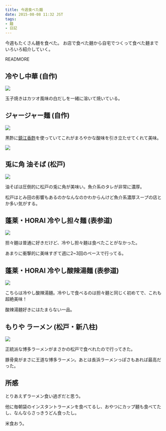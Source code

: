 ```yaml
---
title: 今週食べた麺
date: 2015-08-08 11:32 JST
tags:
- 麺
- 日記
---
```


今週もたくさん麺を食べた。
お店で食べた麺から自宅でつくって食べた麺までいろいろ紹介していく。

READMORE

## 冷やし中華 (自作)

![](20150808/men1.jpg)

玉子焼きはカツオ風味の白だしを一緒に溶いて焼いている。

## ジャージャー麺 (自作)

![](20150808/men2.jpg)

黒酢に[鎮江香酢](http://hb.afl.rakuten.co.jp/hgc/14383df7.09c9a80d.14383df8.6eb3ccd7/?pc=http%3a%2f%2fitem.rakuten.co.jp%2fauc-unnancha%2f005-osu%2f%3fscid%3daf_link_img&amp;m=http%3a%2f%2fm.rakuten.co.jp%2fauc-unnancha%2fi%2f10000037%2f)を使っていてこれがまろやかな酸味を引き立たせてくれて美味。

<a href="http://hb.afl.rakuten.co.jp/hgc/14383df7.09c9a80d.14383df8.6eb3ccd7/?pc=http%3a%2f%2fitem.rakuten.co.jp%2fauc-unnancha%2f005-osu%2f%3fscid%3daf_link_img&amp;m=http%3a%2f%2fm.rakuten.co.jp%2fauc-unnancha%2fi%2f10000037%2f" target="_blank"><img src ="http://hbb.afl.rakuten.co.jp/hgb/?pc=http%3a%2f%2fthumbnail.image.rakuten.co.jp%2f%400_mall%2fauc-unnancha%2fcabinet%2fimg56336536.jpg%3f_ex%3d300x300&amp;m=http%3a%2f%2fthumbnail.image.rakuten.co.jp%2f%400_mall%2fauc-unnancha%2fcabinet%2fimg56336536.jpg%3f_ex%3d80x80" border="0"></a>

## 兎に角 油そば (松戸)

![](20150808/men3.jpg)

油そばは圧倒的に松戸の兎に角が美味い。魚介系のタレが非常に濃厚。

松戸はとみ田の影響もあるのかなんなのかわからんけど魚介系濃厚スープの店とか多い気がする。

## 蓬莱・HORAI 冷やし担々麺 (表参道)

![](20150808/men4.jpg)

担々麺は普通に好きだけど、冷やし担々麺は食べたことがなかった。

あまりに衝撃的に美味すぎて週に2~3回のペースで行ってる。

## 蓬莱・HORAI 冷やし酸辣湯麺 (表参道)

![](20150808/men5.jpg)

こちらは冷やし酸辣湯麺。冷やしで食べるのは担々麺と同じく初めてで、これも超絶美味！

酸辣湯麺好きにはたまらない一品。

## もりや ラーメン (松戸・新八柱)

![](20150808/men6.jpg)

正統派な博多ラーメンがまさかの松戸で食べれたので行ってきた。

豚骨臭がまさに王道な博多ラーメン。あとは長浜ラーメンっぽさもあれば最高だった。

## 所感

とりあえずラーメン食い過ぎだと思う。

他に毎朝袋のインスタントラーメンを食べてるし、おやつにカップ麺も食べてたし、なんならさっきうどん食ったし。

米食おう。
